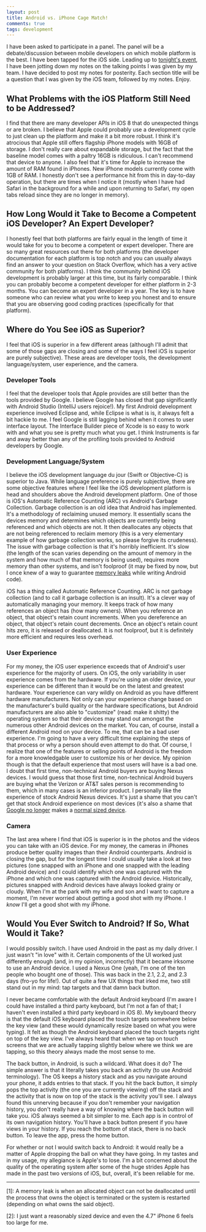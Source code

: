 ```yaml
---
layout: post
title: Android vs. iPhone Cage Match!
comments: true
tags: development
---
```


I have been asked to participate in a panel. The panel will be a debate/discussion between mobile developers on which mobile platform is the best. I have been tapped for the iOS side. Leading up to [tonight's event](http://www.meetup.com/NashvilleMDUG/events/213589652/), I have been jotting down my notes on the talking points I was given by my team. I have decided to post my notes for posterity. Each section title will be a question that I was given by the iOS team, followed by my notes. Enjoy.

## What Problems with the iOS Platform Still Need to be Addressed?
I find that there are many developer APIs in iOS 8 that do unexpected things or are broken. I believe that Apple could probably use a development cycle to just clean up the platform and make it a bit more robust. I think it's atrocious that Apple still offers flagship iPhone models with 16GB of storage. I don't really care about expandable storage, but the fact that the baseline model comes with a paltry 16GB is ridiculous. I can't recommend that device to anyone. I also feel that it's time for Apple to increase the amount of RAM found in iPhones. New iPhone models currently come with 1GB of RAM. I honestly don't see a performance hit from this in day-to-day operation, but there are times when I notice it (mostly when I have had Safari in the background for a while and upon returning to Safari, my open tabs reload since they are no longer in memory).


## How Long Would it Take to Become a Competent iOS Developer? An Expert Developer?
I honestly feel that both platforms are fairly equal in the length of time it would take for you to become a competent or expert developer. There are so many great resources out there for both platforms (the developer documentation for each platform is top notch and you can usually always find an answer to your question on Stack Overflow, which has a very active community for both platforms). I think the community behind iOS development is probably larger at this time, but its fairly comparable. I think you can probably become a competent developer for either platform in 2-3 months. You can become an expert developer in a year. The key is to have someone who can review what you write to keep you honest and to ensure that you are observing good coding practices (specifically for that platform).


## Where do You See iOS as Superior?
I feel that iOS is superior in a few different areas (although I'll admit that some of those gaps are closing and some of the ways I feel iOS is superior are purely subjective). These areas are developer tools, the development language/system, user experience, and the camera.

### Developer Tools
I feel that the developer tools that Apple provides are still better than the tools provided by Google. I believe Google has closed that gap significantly with Android Studio (IntelliJ users rejoice!). My first Android development experience involved Eclipse and, while Eclipse is what is is, it always felt a bit hackie to me. I feel Google is still lagging behind when it comes to user interface layout. The Interface Builder piece of Xcode is so easy to work with and what you see is pretty much what you get. I think Instruments is far and away better than any of the profiling tools provided to Android developers by Google.

### Development Language/System
I believe the iOS development language du jour (Swift or Objective-C) is superior to Java. While language preference is purely subjective, there are some objective features where I feel like the iOS development platform is head and shoulders above the Android development platform. One of those is iOS's Automatic Reference Counting (ARC) vs Android's Garbage Collection. Garbage collection is an old idea that Android has implemented. It's a methodology of reclaiming unused memory. It essentially scans the devices memory and determines which objects are currently being referenced and which objects are not. It then deallocates any objects that are not being referenced to reclaim memory (this is a very elementary example of how garbage collection works, so please forgive its crudeness). The issue with garbage collection is that it's horribly inefficient. It's slow (the length of the scan varies depending on the amount of memory in the system and how much of that memory is being used), requires more memory than other systems, and isn't foolproof (it may be fixed by now, but I once knew of a way to guarantee [memory leaks](#memory-leak) while writing Android code).

iOS has a thing called Automatic Reference Counting. ARC is not garbage collection (and to call it garbage collection is an insult). It's a clever way of automatically managing your memory. It keeps track of how many references an object has (how many owners). When you reference an object, that object's retain count increments. When you dereference an object, that object's retain count decrements. Once an object's retain count hits zero, it is released or deallocated. It is not foolproof, but it is definitely more efficient and requires less overhead.

### User Experience
For my money, the iOS user experience exceeds that of Android's user experience for the majority of users. On iOS, the only variability in user experience comes from the hardware. If you're using an older device, your experience can be different than it would be on the latest and greatest hardware. Your experience can vary wildly on Android as you have different hardware manufacturers. Not only can your experience change based on the manufacturer's build quality or the hardware specifications, but Android manufacturers are also able to "customize" (read: make it shitty) the operating system so that their devices may stand out amongst the numerous other Android devices on the market. You can, of course, install a different Android mod on your device. To me, that can be a bad user experience. I'm going to have a very difficult time explaining the steps of that process or why a person should even attempt to do that. Of course, I realize that one of the features or selling points of Android is the freedom for a more knowledgable user to customize his or her device. My opinion though is that the default experience that most users will have is a bad one. I doubt that first time, non-technical Android buyers are buying Nexus devices. I would guess that those first time, non-technical Android buyers are buying what the Verizon or AT&T sales person is recommending to them, which in many cases is an inferior product. I personally like the experience of stock Android Nexus devices. It's just a shame that you can't get that stock Android experience on most devices (it's also a shame that [Google no longer](http://www.google.com/nexus/6/) makes a [normal sized device](#device-size).

### Camera
The last area where I find that iOS is superior is in the photos and the videos you can take with an iOS device. For my money, the cameras in iPhones produce better quality images than their Android counterparts. Android is closing the gap, but for the longest time I could usually take a look at two pictures (one snapped with an iPhone and one snapped with the leading Android device) and I could identify which one was captured with the iPhone and which one was captured with the Android device. Historically, pictures snapped with Android devices have always looked grainy or cloudy. When I'm at the park with my wife and son and I want to capture a moment, I'm never worried about getting a good shot with my iPhone. I *know* I'll get a good shot with my iPhone.


## Would You Ever Switch to Android? If So, What Would it Take?
I would possibly switch. I have used Android in the past as my daily driver. I just wasn't "in love" with it. Certain components of the UI worked just differently enough (and, in my opinion, incorrectly) that it became irksome to use an Android device. I used a Nexus One (yeah, I'm one of the ten people who bought one of those). This was back in the 2.1, 2.2, and 2.3 days (fro-yo for life!). Out of quite a few UX things that irked me, two still stand out in my mind: tap targets and that damn back button.

I never became comfortable with the default Android keyboard (I'm aware I could have installed a third party keyboard, but I'm not a fan of that; I haven't even installed a third party keyboard in iOS 8). My keyboard theory is that the default iOS keyboard placed the touch targets somewhere below the key view (and these would dynamically resize based on what you were typing). It felt as though the Android keyboard placed the touch targets right on top of the key view. I've always heard that when we tap on touch screens that we are actually tapping slightly below where we think we are tapping, so this theory always made the most sense to me.

The back button, in Android, is such a wildcard. What does it do? The simple answer is that it literally takes you back an activity (to use Android terminology). The OS keeps a history stack and as you navigate around your phone, it adds entries to that stack. If you hit the back button, it simply pops the top activity (the one you are currently viewing) off the stack and the activity that is now on top of the stack is the activity you'll see. I always found this unnerving because if you don't remember your navigation history, you don't really have a way of knowing where the back button will take you. iOS always seemed a bit simpler to me. Each app is in control of its own navigation history. You'll have a back button present if you have views in your history. If you reach the bottom of stack, there is no back button. To leave the app, press the home button.

For whether or not I would switch back to Android: it would really be a matter of Apple dropping the ball on what they have going. In my tastes and in my usage, my allegiance is Apple's to lose. I'm a bit concerned about the quality of the operating system after some of the huge strides Apple has made in the past two versions of iOS, but, overall, it's been reliable for me.

---

<a class="footnote" name="memory-leak">[1]</a>: A memory leak is when an allocated object can not be deallocated until the process that owns the object is terminated or the system is restarted (depending on what owns the said object).

<a class="footnote" name="device-size">[2]</a>: I just want a reasonably sized device and even the 4.7" iPhone 6 feels too large for me.